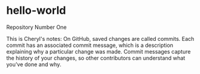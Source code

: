 # hello-world
Repository Number One

This is Cheryl's notes: On GitHub, saved changes are called commits. Each commit has an associated commit message, which is a description
explaining why a particular change was made. Commit messages capture the history of your changes, so other contributors can understand
what you’ve done and why.
